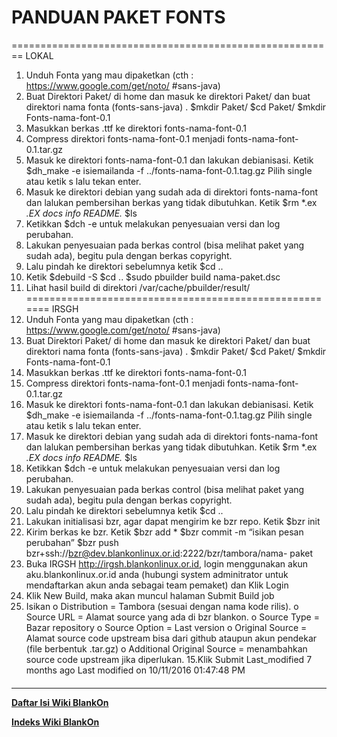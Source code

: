 # PANDUAN PAKET FONTS
========================================================
LOKAL
   1. Unduh Fonta yang mau dipaketkan (cth : ​https://www.google.com/get/noto/
      #sans-java)
   2. Buat Direktori Paket/ di home dan masuk ke direktori Paket/ dan buat
      direktori nama fonta (fonts-sans-java) .
$mkdir Paket/
$cd Paket/
$mkdir Fonts-nama-font-0.1
   1. Masukkan berkas .ttf ke direktori fonts-nama-font-0.1
   2. Compress direktori fonts-nama-font-0.1 menjadi fonts-nama-font-0.1.tar.gz
   3. Masuk ke direktori fonts-nama-font-0.1 dan lakukan debianisasi. Ketik
      $dh_make -e isiemailanda -f ../fonts-nama-font-0.1.tag.gz
      Pilih single atau ketik s lalu tekan enter.
   1. Masuk ke direktori debian yang sudah ada di direktori fonts-nama-font dan
      lalukan pembersihan berkas yang tidak dibutuhkan. Ketik
      $rm *.ex *.EX docs info README.*
      $ls
   1. Ketikkan
      $dch -e
untuk melakukan penyesuaian versi dan log perubahan.
   1. Lakukan penyesuaian pada berkas control (bisa melihat paket yang sudah
      ada), begitu pula dengan berkas copyright.
   2. Lalu pindah ke direktori sebelumnya ketik
      $cd ..
   3. Ketik
      $debuild -S
      $cd ..
      $sudo pbuilder build nama-paket.dsc
   4. Lihat hasil build di direktori /var/cache/pbuilder/result/
=======================================================
IRSGH
   1. Unduh Fonta yang mau dipaketkan (cth : ​https://www.google.com/get/noto/
      #sans-java)
   2. Buat Direktori Paket/ di home dan masuk ke direktori Paket/ dan buat
      direktori nama fonta (fonts-sans-java) .
$mkdir Paket/
$cd Paket/
$mkdir Fonts-nama-font-0.1
   1. Masukkan berkas .ttf ke direktori fonts-nama-font-0.1
   2. Compress direktori fonts-nama-font-0.1 menjadi fonts-nama-font-0.1.tar.gz
   3. Masuk ke direktori fonts-nama-font-0.1 dan lakukan debianisasi. Ketik
      $dh_make -e isiemailanda -f ../fonts-nama-font-0.1.tag.gz
      Pilih single atau ketik s lalu tekan enter.
   1. Masuk ke direktori debian yang sudah ada di direktori fonts-nama-font dan
      lalukan pembersihan berkas yang tidak dibutuhkan. Ketik
      $rm *.ex *.EX docs info README.*
      $ls
   1. Ketikkan
       $dch -e
untuk melakukan penyesuaian versi dan log perubahan.
   1. Lakukan penyesuaian pada berkas control (bisa melihat paket yang sudah
      ada), begitu pula dengan berkas copyright.
   2. Lalu pindah ke direktori sebelumnya ketik
      $cd ..
   3. Lakukan initialisasi bzr, agar dapat mengirim ke bzr repo. Ketik
      $bzr init
   4. Kirim berkas ke bzr. Ketik
      $bzr add *
      $bzr commit -m “isikan pesan perubahan”
      $bzr push bzr+ssh://bzr@dev.blankonlinux.or.id:2222/bzr/tambora/nama-
      paket
   5. Buka IRGSH ​http://irgsh.blankonlinux.or.id, login menggunakan akun
      aku.blankonlinux.or.id anda (hubungi system adminitrator untuk
      mendaftarkan akun anda sebagai team pemaket) dan Klik Login
   6. Klik New Build, maka akan muncul halaman Submit Build job
   7. Isikan
          o Distribution = Tambora (sesuai dengan nama kode rilis).
          o Source URL = Alamat source yang ada di bzr blankon.
          o Source Type = Bazar repository
          o Source Option = Last version
          o Original Source = Alamat source code upstream bisa dari github
            ataupun akun pendekar (file berbentuk .tar.gz)
          o Additional Original Source = menambahkan source code upstream jika
            diperlukan.
15.Klik Submit
Last_modified 7 months ago Last modified on 10/11/2016 01:47:48 PM
#### 
    
 
 
 
 
 
---
[**Daftar Isi Wiki BlankOn**](/DaftarIsi/README.md)
 
[**Indeks Wiki BlankOn**](/Indeks.md)
